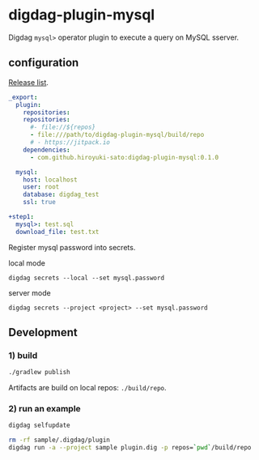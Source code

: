 # digdag-plugin-mysql

Digdag `mysql>` operator plugin to execute a query on MySQL sserver.

## configuration

[Release list](https://github.com/hiroyuki-sato/digdag-plugin-mysql/releases).

```yaml
_export:
  plugin:
    repositories:
    repositories:
      #- file://${repos}
      - file:///path/to/digdag-plugin-mysql/build/repo
      # - https://jitpack.io
    dependencies:
      - com.github.hiroyuki-sato:digdag-plugin-mysql:0.1.0

  mysql:
    host: localhost
    user: root
    database: digdag_test
    ssl: true

+step1:
  mysql>: test.sql
  download_file: test.txt
```

Register mysql password into secrets.

local mode 

```
digdag secrets --local --set mysql.password
```

server mode 

```
digdag secrets --project <project> --set mysql.password
```


## Development

### 1) build

```sh
./gradlew publish
```

Artifacts are build on local repos: `./build/repo`.

### 2) run an example

```sh
digdag selfupdate

rm -rf sample/.digdag/plugin 
digdag run -a --project sample plugin.dig -p repos=`pwd`/build/repo
```
